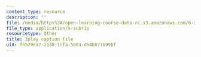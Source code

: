 ```yaml
---
content_type: resource
description: ''
file: /media/https%3A/open-learning-course-data-rc.s3.amazonaws.com/6-s897-machine-learning-for-healthcare-spring-2019/f5529ea721381cfa5803d54b077b99bf_lLhfDSOwWtU.srt
file_type: application/x-subrip
resourcetype: Other
title: 3play caption file
uid: f5529ea7-2138-1cfa-5803-d54b077b99bf
---
```


